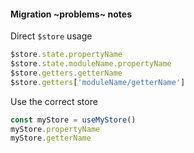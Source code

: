 #### Migration  ~problems~ notes


Direct `$store` usage

```js
$store.state.propertyName
$store.state.moduleName.propertyName
$store.getters.getterName
$store.getters['moduleName/getterName']
```

Use the correct store

```js
const myStore = useMyStore()
myStore.propertyName
myStore.getterName
```


<aside class="notes">
</aside>
